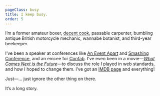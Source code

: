 ```yaml
---
pageClass: busy
title: I keep busy.
order: 5
---
```


<div class="copy">

I’m a former amateur boxer, [decent cook](https://wiltomakesfood.com), passable carpenter, bumbling antique British motorcycle mechanic, wannabe botanist, and third-year beekeeper.

I’ve been a speaker at conferences like [An Event Apart](https://aneventapart.com/) and [Smashing Conference](https://smashingconf.com), and an emcee for [Confab](https://www.confabevents.com). I’ve even been in a movie—_[What Comes Next is the Future](http://www.futureisnext.com/)_—to discuss the role I played in web standards, and how I hoped to change them. I’ve got an [IMDB page](https://www.imdb.com/name/nm8414808/) and everything!

Just—… just ignore the other thing on there. 

It’s a long story.

</div>